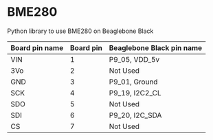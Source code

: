 BME280
============

Python library to use BME280 on Beaglebone Black

| Board pin name | Board pin | Beaglebone Black pin name |
|----------------|-----------| --------------------------|
| VIN            | 1         | P9\_05, VDD\_5v           |
| 3Vo            | 2         | Not Used                  |
| GND            | 3         | P9\_01, Ground            |
| SCK            | 4         | P9\_19, I2C2\_CL          |
| SDO            | 5         | Not Used                  |
| SDI            | 6         | P9\_20, I2C_SDA           |
| CS             | 7         | Not Used                  |